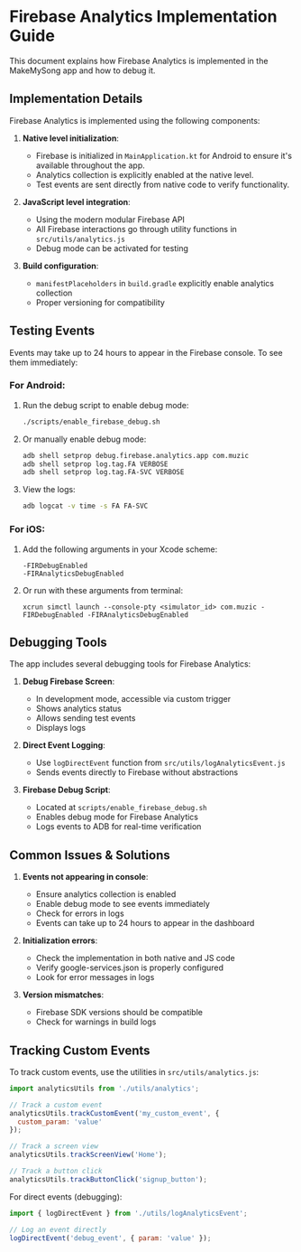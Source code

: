 # Firebase Analytics Implementation Guide

This document explains how Firebase Analytics is implemented in the MakeMySong app and how to debug it.

## Implementation Details

Firebase Analytics is implemented using the following components:

1. **Native level initialization**:
   - Firebase is initialized in `MainApplication.kt` for Android to ensure it's available throughout the app.
   - Analytics collection is explicitly enabled at the native level.
   - Test events are sent directly from native code to verify functionality.

2. **JavaScript level integration**:
   - Using the modern modular Firebase API
   - All Firebase interactions go through utility functions in `src/utils/analytics.js`
   - Debug mode can be activated for testing

3. **Build configuration**:
   - `manifestPlaceholders` in `build.gradle` explicitly enable analytics collection
   - Proper versioning for compatibility

## Testing Events

Events may take up to 24 hours to appear in the Firebase console. To see them immediately:

### For Android:

1. Run the debug script to enable debug mode:
   ```bash
   ./scripts/enable_firebase_debug.sh
   ```

2. Or manually enable debug mode:
   ```bash
   adb shell setprop debug.firebase.analytics.app com.muzic
   adb shell setprop log.tag.FA VERBOSE
   adb shell setprop log.tag.FA-SVC VERBOSE
   ```

3. View the logs:
   ```bash
   adb logcat -v time -s FA FA-SVC
   ```

### For iOS:

1. Add the following arguments in your Xcode scheme:
   ```
   -FIRDebugEnabled
   -FIRAnalyticsDebugEnabled
   ```

2. Or run with these arguments from terminal:
   ```
   xcrun simctl launch --console-pty <simulator_id> com.muzic -FIRDebugEnabled -FIRAnalyticsDebugEnabled
   ```

## Debugging Tools

The app includes several debugging tools for Firebase Analytics:

1. **Debug Firebase Screen**:
   - In development mode, accessible via custom trigger
   - Shows analytics status
   - Allows sending test events
   - Displays logs

2. **Direct Event Logging**:
   - Use `logDirectEvent` function from `src/utils/logAnalyticsEvent.js` 
   - Sends events directly to Firebase without abstractions

3. **Firebase Debug Script**:
   - Located at `scripts/enable_firebase_debug.sh`
   - Enables debug mode for Firebase Analytics
   - Logs events to ADB for real-time verification

## Common Issues & Solutions

1. **Events not appearing in console**:
   - Ensure analytics collection is enabled
   - Enable debug mode to see events immediately
   - Check for errors in logs
   - Events can take up to 24 hours to appear in the dashboard

2. **Initialization errors**:
   - Check the implementation in both native and JS code
   - Verify google-services.json is properly configured
   - Look for error messages in logs

3. **Version mismatches**:
   - Firebase SDK versions should be compatible
   - Check for warnings in build logs

## Tracking Custom Events

To track custom events, use the utilities in `src/utils/analytics.js`:

```javascript
import analyticsUtils from './utils/analytics';

// Track a custom event
analyticsUtils.trackCustomEvent('my_custom_event', {
  custom_param: 'value'
});

// Track a screen view
analyticsUtils.trackScreenView('Home');

// Track a button click
analyticsUtils.trackButtonClick('signup_button');
```

For direct events (debugging):

```javascript
import { logDirectEvent } from './utils/logAnalyticsEvent';

// Log an event directly
logDirectEvent('debug_event', { param: 'value' });
``` 